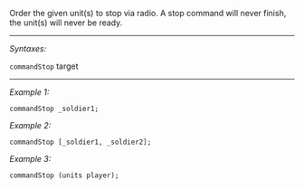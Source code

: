 Order the given unit(s) to stop via radio. A stop command will never finish, the unit(s) will never be ready.


---
*Syntaxes:*

`commandStop`  target

---
*Example 1:*

```sqf
commandStop _soldier1;
```

*Example 2:*

```sqf
commandStop [_soldier1, _soldier2];
```

*Example 3:*

```sqf
commandStop (units player);
```